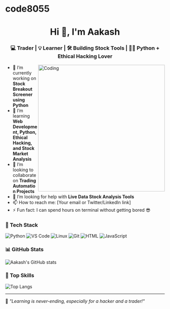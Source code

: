 # code8055<h1 align="center">Hi 👋, I'm Aakash</h1>
<h3 align="center">💻 Trader | 💡 Learner | 🛠️ Building Stock Tools | 👨‍💻 Python + Ethical Hacking Lover</h3>

<img align="right" alt="Coding" width="400" src="https://cdn.dribbble.com/users/1162077/screenshots/3848914/programmer.gif">

- 🔭 I’m currently working on **Stock Breakout Screener using Python**
- 🌱 I’m learning **Web Development, Python, Ethical Hacking, and Stock Market Analysis**
- 👯 I’m looking to collaborate on **Trading Automation Projects**
- 🤝 I’m looking for help with **Live Data Stock Analysis Tools**
- 📫 How to reach me: [Your email or Twitter/LinkedIn link]
- ⚡ Fun fact: I can spend hours on terminal without getting bored 😎

### 🧰 Tech Stack
![Python](https://img.shields.io/badge/Python-3670A0?style=for-the-badge&logo=python&logoColor=ffdd54)
![VS Code](https://img.shields.io/badge/VS%20Code-007ACC?style=for-the-badge&logo=visual-studio-code&logoColor=white)
![Linux](https://img.shields.io/badge/Linux-FCC624?style=for-the-badge&logo=linux&logoColor=black)
![Git](https://img.shields.io/badge/Git-F05032?style=for-the-badge&logo=git&logoColor=white)
![HTML](https://img.shields.io/badge/HTML-E34F26?style=for-the-badge&logo=html5&logoColor=white)
![JavaScript](https://img.shields.io/badge/JavaScript-323330?style=for-the-badge&logo=javascript&logoColor=F7DF1E)

### 📊 GitHub Stats
![Aakash's GitHub stats](https://github-readme-stats.vercel.app/api?username=aakash007&show_icons=true&theme=radical)

### 🧠 Top Skills
![Top Langs](https://github-readme-stats.vercel.app/api/top-langs/?username=aakash007&layout=compact&theme=radical)

---

🧠 *"Learning is never-ending, especially for a hacker and a trader!"*
